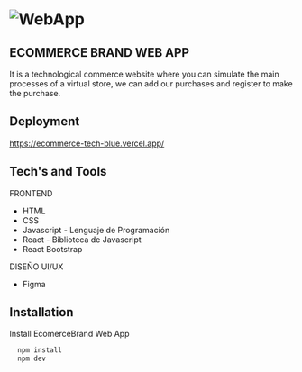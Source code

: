 # ![WebApp](https://github.com/BrajhanLop/EcommerceTech/tree/main/src/images/ecomer.jpg)
## ECOMMERCE BRAND WEB APP
It is a technological commerce website where you can simulate the main processes of a virtual store, we can add our purchases and register to make the purchase.

## Deployment
https://ecommerce-tech-blue.vercel.app/

## Tech's and Tools
FRONTEND
- HTML
- CSS
- Javascript - Lenguaje de Programación
- React - Biblioteca de Javascript
- React Bootstrap

DISEÑO UI/UX
- Figma


## Installation

Install EcomerceBrand Web App

```bash
  npm install 
  npm dev
```



